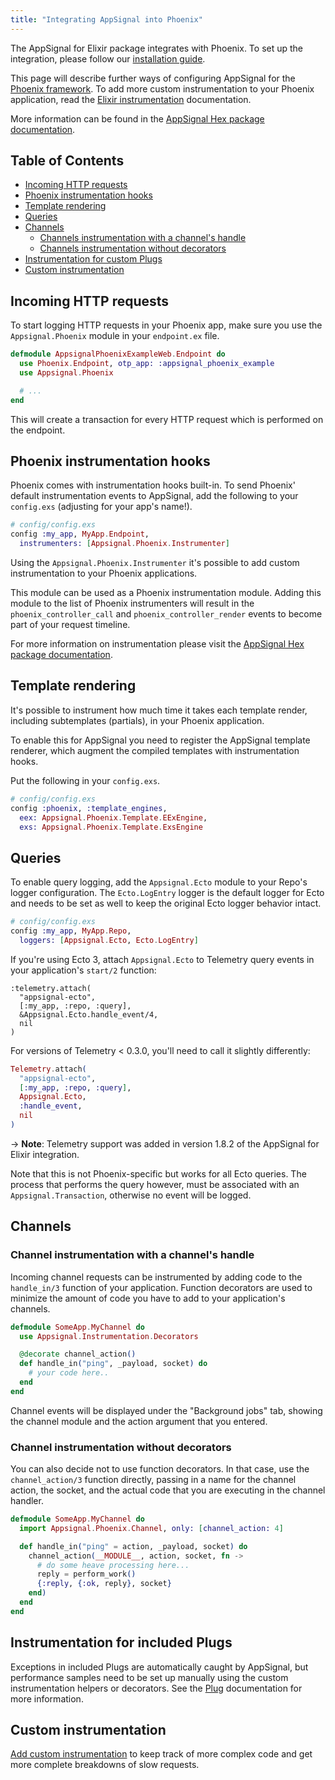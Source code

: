 ```yaml
---
title: "Integrating AppSignal into Phoenix"
---
```


The AppSignal for Elixir package integrates with Phoenix. To set up the
integration, please follow our [installation guide](/elixir/installation.html).

This page will describe further ways of configuring AppSignal for the [Phoenix
framework][phoenix]. To add more custom instrumentation to your Phoenix
application, read the [Elixir
instrumentation](/elixir/instrumentation/index.html) documentation.

More information can be found in the [AppSignal Hex package
documentation][hex-appsignal].

## Table of Contents

- [Incoming HTTP requests](#incoming-http-requests)
- [Phoenix instrumentation hooks](#phoenix-instrumentation-hooks)
- [Template rendering](#template-rendering)
- [Queries](#queries)
- [Channels](#channels)
  - [Channels instrumentation with a channel's handle](#channel-instrumentation-with-a-channel-39-s-handle)
  - [Channels instrumentation without decorators](#channel-instrumentation-without-decorators)
- [Instrumentation for custom Plugs](#instrumentation-for-included-plugs)
- [Custom instrumentation](#custom-instrumentation)

## Incoming HTTP requests

To start logging HTTP requests in your Phoenix app, make sure you use the
`Appsignal.Phoenix` module in your `endpoint.ex` file.

```elixir
defmodule AppsignalPhoenixExampleWeb.Endpoint do
  use Phoenix.Endpoint, otp_app: :appsignal_phoenix_example
  use Appsignal.Phoenix

  # ...
end
```

This will create a transaction for every HTTP request which is performed on the
endpoint.

## Phoenix instrumentation hooks

Phoenix comes with instrumentation hooks built-in. To send Phoenix'
default instrumentation events to AppSignal, add the following to your
`config.exs` (adjusting for your app's name!).

```elixir
# config/config.exs
config :my_app, MyApp.Endpoint,
  instrumenters: [Appsignal.Phoenix.Instrumenter]
```

Using the `Appsignal.Phoenix.Instrumenter` it's possible to add custom
instrumentation to your Phoenix applications.

This module can be used as a Phoenix instrumentation module. Adding this module
to the list of Phoenix instrumenters will result in the
`phoenix_controller_call` and `phoenix_controller_render` events to become part
of your request timeline.

For more information on instrumentation please visit the [AppSignal Hex package
documentation](https://hexdocs.pm/appsignal/).

## Template rendering

It's possible to instrument how much time it takes each template render,
including subtemplates (partials), in your Phoenix application.

To enable this for AppSignal you need to register the AppSignal template
renderer, which augment the compiled templates with instrumentation hooks.

Put the following in your `config.exs`.

```elixir
# config/config.exs
config :phoenix, :template_engines,
  eex: Appsignal.Phoenix.Template.EExEngine,
  exs: Appsignal.Phoenix.Template.ExsEngine
```

## Queries

To enable query logging, add the `Appsignal.Ecto` module to your Repo's logger
configuration. The `Ecto.LogEntry` logger is the default logger for Ecto and
needs to be set as well to keep the original Ecto logger behavior intact.

```elixir
# config/config.exs
config :my_app, MyApp.Repo,
  loggers: [Appsignal.Ecto, Ecto.LogEntry]
```

If you're using Ecto 3, attach `Appsignal.Ecto` to Telemetry query events in your
application's `start/2` function:

```
:telemetry.attach(
  "appsignal-ecto",
  [:my_app, :repo, :query],
  &Appsignal.Ecto.handle_event/4,
  nil
)
```

For versions of Telemetry < 0.3.0, you'll need to call it slightly differently:


```elixir
Telemetry.attach(
  "appsignal-ecto",
  [:my_app, :repo, :query],
  Appsignal.Ecto,
  :handle_event,
  nil
)
```

-> **Note**: Telemetry support was added in version 1.8.2 of the AppSignal for
Elixir integration.

Note that this is not Phoenix-specific but works for all Ecto queries. The
process that performs the query however, must be associated with an
`Appsignal.Transaction`, otherwise no event will be logged.

## Channels

### Channel instrumentation with a channel's handle

Incoming channel requests can be instrumented by adding code to the
`handle_in/3` function of your application. Function decorators are used to
minimize the amount of code you have to add to your application's channels.

```elixir
defmodule SomeApp.MyChannel do
  use Appsignal.Instrumentation.Decorators

  @decorate channel_action()
  def handle_in("ping", _payload, socket) do
    # your code here..
  end
end
```

Channel events will be displayed under the "Background jobs" tab, showing the
channel module and the action argument that you entered.

### Channel instrumentation without decorators

You can also decide not to use function decorators. In that case, use the
`channel_action/3` function directly, passing in a name for the channel action,
the socket, and the actual code that you are executing in the channel handler.

```elixir
defmodule SomeApp.MyChannel do
  import Appsignal.Phoenix.Channel, only: [channel_action: 4]

  def handle_in("ping" = action, _payload, socket) do
    channel_action(__MODULE__, action, socket, fn ->
      # do some heave processing here...
      reply = perform_work()
      {:reply, {:ok, reply}, socket}
    end)
  end
end
```

## Instrumentation for included Plugs

Exceptions in included Plugs are automatically caught by AppSignal, but
performance samples need to be set up manually using the custom instrumentation
helpers or decorators. See the
[Plug](/elixir/integrations/plug.html#instrumentation-for-included-plugs)
documentation for more information.

## Custom instrumentation

[Add custom instrumentation](/elixir/instrumentation/instrumentation.html) to
keep track of more complex code and get more complete breakdowns of slow
requests.

[phoenix]: http://www.phoenixframework.org/
[hex-appsignal]: https://hexdocs.pm/appsignal/
[hex-phoenix-channels]: https://hexdocs.pm/appsignal/Appsignal.Phoenix.Channel.html
